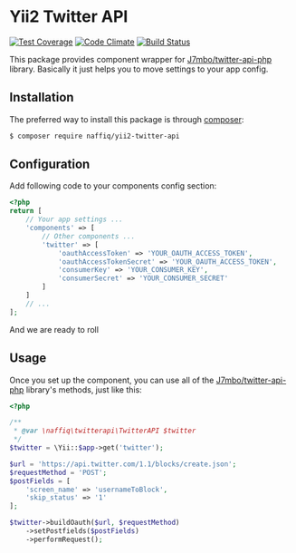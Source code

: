 # Yii2 Twitter API

[![Test Coverage](https://codeclimate.com/github/naffiq/yii2-twitter-api/badges/coverage.svg)](https://codeclimate.com/github/naffiq/yii2-twitter-api/coverage)
[![Code Climate](https://codeclimate.com/github/naffiq/yii2-twitter-api/badges/gpa.svg)](https://codeclimate.com/github/naffiq/yii2-twitter-api)
[![Build Status](https://travis-ci.org/naffiq/yii2-twitter-api.svg?branch=master)](https://travis-ci.org/naffiq/yii2-twitter-api)

This package provides component wrapper for [J7mbo/twitter-api-php](https://github.com/J7mbo/twitter-api-php) library.
Basically it just helps you to move settings to your app config.

## Installation

The preferred way to install this package is through [composer](https://getcomposer.org/):
```bash
$ composer require naffiq/yii2-twitter-api
```

## Configuration

Add following code to your components config section:
```php
<?php
return [
    // Your app settings ...
    'components' => [
        // Other components ...
        'twitter' => [
            'oauthAccessToken' => 'YOUR_OAUTH_ACCESS_TOKEN',
            'oauthAccessTokenSecret' => 'YOUR_OAUTH_ACCESS_TOKEN',
            'consumerKey' => 'YOUR_CONSUMER_KEY',
            'consumerSecret' => 'YOUR_CONSUMER_SECRET'
        ]        
    ]
    // ...
];
```

And we are ready to roll

## Usage

Once you set up the component, you can use all of the [J7mbo/twitter-api-php](https://github.com/J7mbo/twitter-api-php)
library's methods, just like this:
```php
<?php

/**
 * @var \naffiq\twitterapi\TwitterAPI $twitter
 */
$twitter = \Yii::$app->get('twitter');

$url = 'https://api.twitter.com/1.1/blocks/create.json';
$requestMethod = 'POST';
$postFields = [
    'screen_name' => 'usernameToBlock', 
    'skip_status' => '1'
];

$twitter->buildOauth($url, $requestMethod)
    ->setPostfields($postFields)
    ->performRequest();
```